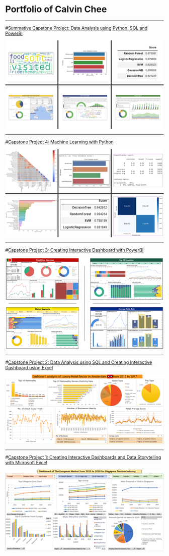 # Portfolio of Calvin Chee

---
#[Summative Capstone Project: Data Analysis using Python, SQL and PowerBI](/pdf/Summative_Capstone_Presentation.pdf)

<img src="images/Summative_Capstone_Screenshot.PNG"/>

---
#[Capstone Project 4: Machine Learning with Python](/pdf/Capstone_Project_4_Presentation.pdf)

<img src="images/Capstone_4_Screenshot.PNG"/>

---
#[Capstone Project 3: Creating Interactive Dashboard with PowerBI](/pdf/Capstone_Project_3_Presentation.pdf)

<img src="images/Capstone_3_Dashboards.PNG"/>

---
#[Capstone Project 2: Data Analysis using SQL and Creating Interactive Dashboard using Excel](/pdf/Capstone_Project_2_Presentation.pdf)

<img src="images/Capstone_Project_2_Dashboard.PNG"/>

---
#[Capstone Project 1: Creating Interactive Dashboards and Data Storytelling with Microsoft Excel](/pdf/Capstone_Project_1_Presentation.pdf)

<img src="images/Capstone_Project_1_Dashboard.PNG"/>
